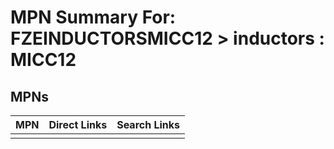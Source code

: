 



# MPN Summary For: FZEINDUCTORSMICC12 > inductors : MICC12

## MPNs
  

|MPN|Direct Links|Search Links|
| :--- | :--- | :--- |
||||

